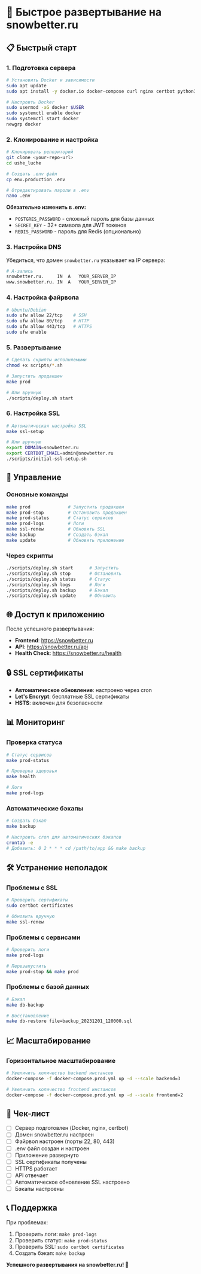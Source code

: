 # 🚀 Быстрое развертывание на snowbetter.ru

## 📋 Быстрый старт

### 1. Подготовка сервера
```bash
# Установить Docker и зависимости
sudo apt update
sudo apt install -y docker.io docker-compose curl nginx certbot python3-certbot-nginx

# Настроить Docker
sudo usermod -aG docker $USER
sudo systemctl enable docker
sudo systemctl start docker
newgrp docker
```

### 2. Клонирование и настройка
```bash
# Клонировать репозиторий
git clone <your-repo-url>
cd ushe_luche

# Создать .env файл
cp env.production .env

# Отредактировать пароли в .env
nano .env
```

**Обязательно изменить в .env:**
- `POSTGRES_PASSWORD` - сложный пароль для базы данных
- `SECRET_KEY` - 32+ символа для JWT токенов
- `REDIS_PASSWORD` - пароль для Redis (опционально)

### 3. Настройка DNS
Убедиться, что домен `snowbetter.ru` указывает на IP сервера:
```bash
# A-запись
snowbetter.ru.     IN  A   YOUR_SERVER_IP
www.snowbetter.ru. IN  A   YOUR_SERVER_IP
```

### 4. Настройка файрвола
```bash
# Ubuntu/Debian
sudo ufw allow 22/tcp    # SSH
sudo ufw allow 80/tcp    # HTTP
sudo ufw allow 443/tcp   # HTTPS
sudo ufw enable
```

### 5. Развертывание
```bash
# Сделать скрипты исполняемыми
chmod +x scripts/*.sh

# Запустить продакшен
make prod

# Или вручную
./scripts/deploy.sh start
```

### 6. Настройка SSL
```bash
# Автоматическая настройка SSL
make ssl-setup

# Или вручную
export DOMAIN=snowbetter.ru
export CERTBOT_EMAIL=admin@snowbetter.ru
./scripts/initial-ssl-setup.sh
```

## 🔧 Управление

### Основные команды
```bash
make prod              # Запустить продакшен
make prod-stop         # Остановить продакшен
make prod-status       # Статус сервисов
make prod-logs         # Логи
make ssl-renew         # Обновить SSL
make backup            # Создать бэкап
make update            # Обновить приложение
```

### Через скрипты
```bash
./scripts/deploy.sh start      # Запустить
./scripts/deploy.sh stop       # Остановить
./scripts/deploy.sh status     # Статус
./scripts/deploy.sh logs       # Логи
./scripts/deploy.sh backup     # Бэкап
./scripts/deploy.sh update     # Обновить
```

## 🌐 Доступ к приложению

После успешного развертывания:
- **Frontend**: https://snowbetter.ru
- **API**: https://snowbetter.ru/api
- **Health Check**: https://snowbetter.ru/health

## 🔒 SSL сертификаты

- **Автоматическое обновление**: настроено через cron
- **Let's Encrypt**: бесплатные SSL сертификаты
- **HSTS**: включен для безопасности

## 📊 Мониторинг

### Проверка статуса
```bash
# Статус сервисов
make prod-status

# Проверка здоровья
make health

# Логи
make prod-logs
```

### Автоматические бэкапы
```bash
# Создать бэкап
make backup

# Настроить cron для автоматических бэкапов
crontab -e
# Добавить: 0 2 * * * cd /path/to/app && make backup
```

## 🛠️ Устранение неполадок

### Проблемы с SSL
```bash
# Проверить сертификаты
sudo certbot certificates

# Обновить вручную
make ssl-renew
```

### Проблемы с сервисами
```bash
# Проверить логи
make prod-logs

# Перезапустить
make prod-stop && make prod
```

### Проблемы с базой данных
```bash
# Бэкап
make db-backup

# Восстановление
make db-restore file=backup_20231201_120000.sql
```

## 📈 Масштабирование

### Горизонтальное масштабирование
```bash
# Увеличить количество backend инстансов
docker-compose -f docker-compose.prod.yml up -d --scale backend=3

# Увеличить количество frontend инстансов
docker-compose -f docker-compose.prod.yml up -d --scale frontend=2
```

## 🎯 Чек-лист

- [ ] Сервер подготовлен (Docker, nginx, certbot)
- [ ] Домен snowbetter.ru настроен
- [ ] Файрвол настроен (порты 22, 80, 443)
- [ ] .env файл создан и настроен
- [ ] Приложение развернуто
- [ ] SSL сертификаты получены
- [ ] HTTPS работает
- [ ] API отвечает
- [ ] Автоматическое обновление SSL настроено
- [ ] Бэкапы настроены

## 📞 Поддержка

При проблемах:
1. Проверить логи: `make prod-logs`
2. Проверить статус: `make prod-status`
3. Проверить SSL: `sudo certbot certificates`
4. Создать бэкап: `make backup`

**Успешного развертывания на snowbetter.ru! 🚀**
